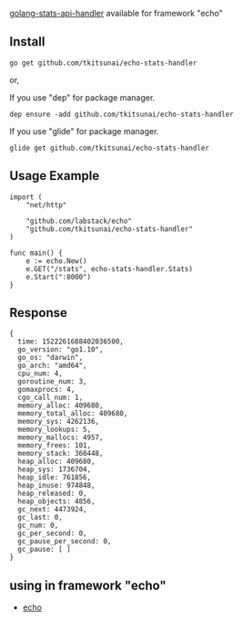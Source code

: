 [golang-stats-api-handler](https://github.com/fukata/golang-stats-api-handler) available for framework "echo"

## Install

```
go get github.com/tkitsunai/echo-stats-handler
```

or,

If you use "dep" for package manager.

```
dep ensure -add github.com/tkitsunai/echo-stats-handler
```

If you use "glide" for package manager.

```
glide get github.com/tkitsunai/echo-stats-handler
```


## Usage Example
```
import (
	"net/http"

	"github.com/labstack/echo"
	"github.com/tkitsunai/echo-stats-handler"
)

func main() {
	e := echo.New()
	e.GET("/stats", echo-stats-handler.Stats)
	e.Start(":8000")
}
```

## Response

```
{
  time: 1522261688402036500,
  go_version: "go1.10",
  go_os: "darwin",
  go_arch: "amd64",
  cpu_num: 4,
  goroutine_num: 3,
  gomaxprocs: 4,
  cgo_call_num: 1,
  memory_alloc: 409680,
  memory_total_alloc: 409680,
  memory_sys: 4262136,
  memory_lookups: 5,
  memory_mallocs: 4957,
  memory_frees: 101,
  memory_stack: 360448,
  heap_alloc: 409680,
  heap_sys: 1736704,
  heap_idle: 761856,
  heap_inuse: 974848,
  heap_released: 0,
  heap_objects: 4856,
  gc_next: 4473924,
  gc_last: 0,
  gc_num: 0,
  gc_per_second: 0,
  gc_pause_per_second: 0,
  gc_pause: [ ]
}
```

## using in framework "echo"

- [echo](https://github.com/labstack/echo)
